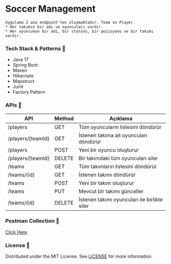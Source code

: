 # Soccer Management

``` 
Uygulama 2 ana endpoint'ten oluşmaktadır. Team ve Player.
* Her takımın bir adı ve oyuncuları vardır.
* Her oyuncunun bir adı, bir statüsü, bir pozisyonu ve bir takımı vardır.
``` 

### Tech Stack & Patterns :dart:
* Java 17
* Spring Boot
* Maven
* Hibernate
* Mapstruct  
* Junit
* Factory Pattern

### APIs :memo:
| API                                              | Method | Açıklama                                       |
|--------------------------------------------------|--------|---------------------------------------------------|
| /players                                  | GET    | Tüm oyuncuların listesini döndürür                                |
| /players/{teamId}                     | GET    | İstenen takıma ait oyuncuları döndürür                       |
| /players                                  | POST   | Yeni bir oyuncu oluşturur                            |
| /players/{teamId}                     | DELETE | Bir takımdaki tüm oyuncuları siler                       |
| /teams                              | GET    | Tüm takımların listesini döndürür                            |
| /teams/{id}               | GET    | İstenen takımı döndürür                   |
| /teams                               | POST   | Yeni bir takım oluşturur                        |
| /teams               | PUT    | Mevcut bir takımı günceller                   |
| /teams/{id}               | DELETE | İstenen takımı oyuncuları ile birlikte siler                   |


### Postman Collection :pushpin:
[Click Here](static/stock-management.postman_collection.json)

### License :key:
Distributed under the MIT License. See [LICENSE](LICENSE) for more information.
